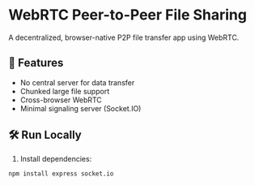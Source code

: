 # WebRTC Peer-to-Peer File Sharing

A decentralized, browser-native P2P file transfer app using WebRTC.

## 🚀 Features
- No central server for data transfer
- Chunked large file support
- Cross-browser WebRTC
- Minimal signaling server (Socket.IO)

## 🛠️ Run Locally

1. Install dependencies:
```bash
npm install express socket.io
